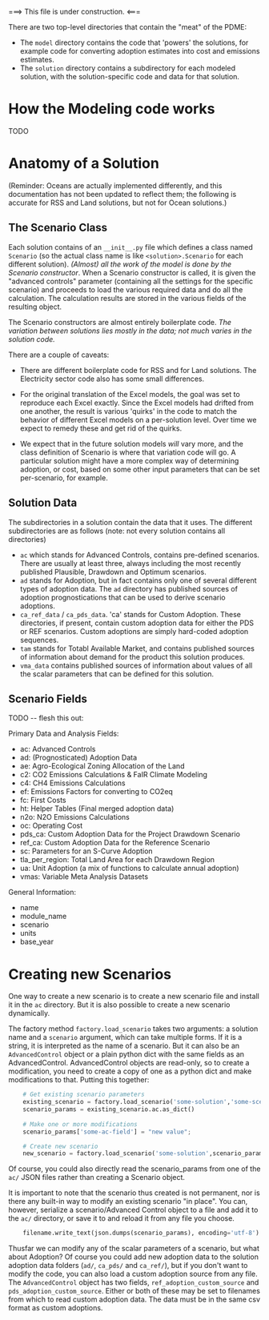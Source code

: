 
===>  This file is under construction.  <===

There are two top-level directories that contain the "meat" of the PDME:

* The `model` directory contains the code that 'powers' the solutions, for example code for converting adoption estimates into cost and emissions estimates.
* The `solution` directory contains a subdirectory for each modeled solution, with the solution-specific code and data for that solution.

# How the Modeling code works

TODO


# Anatomy of a Solution

(Reminder: Oceans are actually implemented differently, and this documentation has not been updated to reflect them; the following is accurate for RSS and Land solutions, but not for Ocean solutions.)

## The Scenario Class

Each solution contains of an `__init__.py` file which defines a class named `Scenario` (so the actual class name is like `<solution>.Scenario` for each different solution). *(Almost) all the work of the model is done by the Scenario constructor*.    When a Scenario constructor is called, it is given the "advanced controls" parameter (containing all the settings for the specific scenario) and proceeds to load the various required data and do all the calculation.  The calculation results are stored in the various fields of the resulting object.

The Scenario constructors are almost entirely boilerplate code.  *The variation between solutions lies mostly in the data; not much varies in the solution code.*

There are a couple of caveats:

* There are different boilerplate code for RSS and for Land solutions.  The Electricity sector code also has some small differences.

* For the original translation of the Excel models, the goal was set to reproduce each Excel exactly.  Since the Excel models had drifted from one another, the result is various 'quirks' in the code to match the behavior of different Excel models on a per-solution level.  Over time we expect to remedy these and get rid of the quirks.

* We expect that in the future solution models _will_ vary more, and the class definition of Scenario is where that variation code will go.  A particular solution might have a more complex way of determining adoption, or cost, based on some other input parameters that can be set per-scenario, for example.


## Solution Data

The subdirectories in a solution contain the data that it uses.  The different subdirectories are as follows (note: not every solution contains all directories)

* `ac` which stands for Advanced Controls, contains pre-defined scenarios.  There are usually at least three, always including the most recently published Plausible, Drawdown and Optimum scenarios.
* `ad` stands for Adoption, but in fact contains only one of several different types of adoption data.  The `ad` directory has published sources of adoption prognostications that can be used to derive scenario adoptions.
* `ca_ref_data` / `ca_pds_data`.  'ca' stands for Custom Adoption.  These directories, if present, contain custom adoption data for either the PDS or REF scenarios.  Custom adoptions are simply hard-coded adoption sequences.
* `tam` stands for Totabl Available Market, and contains published sources of information about demand for the product this solution produces.
* `vma_data` contains published sources of information about values of all the scalar parameters that can be defined for this solution.


## Scenario Fields

TODO -- flesh this out:

Primary Data and Analysis Fields:
* ac: Advanced Controls
* ad: (Prognosticated) Adoption Data
* ae: Agro-Ecological Zoning Allocation of the Land
* c2: CO2 Emissions Calculations & FaIR Climate Modeling
* c4: CH4 Emissions Calculations
* ef: Emissions Factors for converting to CO2eq
* fc: First Costs
* ht: Helper Tables (Final merged adoption data)
* n2o: N2O Emissions Calculations
* oc: Operating Cost
* pds_ca: Custom Adoption Data for the Project Drawdown Scenario
* ref_ca: Custom Adoption Data for the Reference Scenario
* sc: Parameters for an S-Curve Adoption
* tla_per_region: Total Land Area for each Drawdown Region
* ua: Unit Adoption (a mix of functions to calculate annual adoption)
* vmas: Variable Meta Analysis Datasets

General Information:
* name
* module_name
* scenario
* units
* base_year


# Creating new Scenarios

One way to create a new scenario is to create a new scenario file and install it in the `ac` directory.   But it is also possible to create a new scenario dynamically.

The factory method `factory.load_scenario` takes two arguments: a solution name and a `scenario` argument, which can take multiple forms.  If it is a string, it is interpreted as the name of a scenario.  But it can also be an `AdvancedControl` object or a plain python dict with the same fields as an AdvancedControl.  AdvancedControl objects are read-only, so to create a modification, you need to create a copy of one as a python dict and make modifications to that.  Putting this together:

```python
    # Get existing scenario parameters
    existing_scenario = factory.load_scenario('some-solution','some-scenario')
    scenario_params = existing_scenario.ac.as_dict()
    
    # Make one or more modifications
    scenario_params['some-ac-field'] = "new value";

    # Create new scenario
    new_scenario = factory.load_scenario('some-solution',scenario_params)
```

Of course, you could also directly read the scenario_params from one of the `ac/` JSON files rather than creating a Scenario object.

It is important to note that the scenario thus created is not permanent, nor is there any built-in way to modify an existing scenario "in place".  You can, however, serialize a scenario/Advanced Control object to a file and add it to the `ac/` directory, or save it to and reload it from any file you choose.

```python
    filename.write_text(json.dumps(scenario_params), encoding='utf-8')
```

Thusfar we can modify any of the scalar parameters of a scenario, but what about Adoption?  Of course you could add new adoption data to the solution adoption data folders (`ad/`, `ca_pds/` and `ca_ref/`), but if you don't want to modify the code, you can also load a custom adoption source from any file.  The `AdvancedControl` object has two fields, `ref_adoption_custom_source` and `pds_adoption_custom_source`.  Either or both of these may be set to filenames from which to read custom adoption data.  The data must be in the same csv format as custom adoptions.
